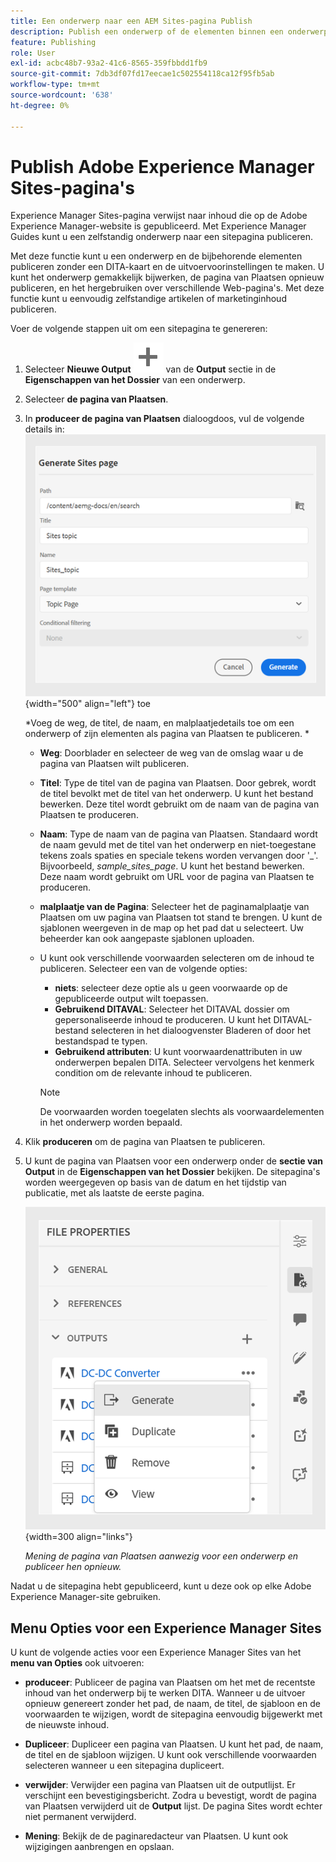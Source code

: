 ```yaml
---
title: Een onderwerp naar een AEM Sites-pagina Publish
description: Publish een onderwerp of de elementen binnen een onderwerp aan een output van Adobe Experience Manager Sites.  Leer hoe u de Experience Manager Sites-pagina voor een onderwerp kunt weergeven en deze opnieuw kunt publiceren.
feature: Publishing
role: User
exl-id: acbc48b7-93a2-41c6-8565-359fbbdd1fb9
source-git-commit: 7db3df07fd17eecae1c502554118ca12f95fb5ab
workflow-type: tm+mt
source-wordcount: '638'
ht-degree: 0%

---
```


# Publish Adobe Experience Manager Sites-pagina&#39;s


Experience Manager Sites-pagina verwijst naar inhoud die op de Adobe Experience Manager-website is gepubliceerd. Met Experience Manager Guides kunt u een zelfstandig onderwerp naar een sitepagina publiceren.

Met deze functie kunt u een onderwerp en de bijbehorende elementen publiceren zonder een DITA-kaart en de uitvoervoorinstellingen te maken. U kunt het onderwerp gemakkelijk bijwerken, de pagina van Plaatsen opnieuw publiceren, en het hergebruiken over verschillende Web-pagina&#39;s. Met deze functie kunt u eenvoudig zelfstandige artikelen of marketinginhoud publiceren.





Voer de volgende stappen uit om een sitepagina te genereren:




1. Selecteer **Nieuwe Output** ![ nieuw outputpictogram ](./images/Add_icon.svg) van de **Output** sectie in de **Eigenschappen van het Dossier** van een onderwerp.
1. Selecteer **de pagina van Plaatsen**.


1. In **produceer de pagina van Plaatsen** dialoogdoos, vul de volgende details in:
   ![ voeg de weg en malplaatjedetails in Generate de pagina van Plaatsen ](images/aem-sites-page-generate.png){width="500" align="left"} toe

   *Voeg de weg, de titel, de naam, en malplaatjedetails toe om een onderwerp of zijn elementen als pagina van Plaatsen te publiceren. *

   * **Weg**: Doorblader en selecteer de weg van de omslag waar u de pagina van Plaatsen wilt publiceren.
   * **Titel**: Type de titel van de pagina van Plaatsen. Door gebrek, wordt de titel bevolkt met de titel van het onderwerp. U kunt het bestand bewerken. Deze titel wordt gebruikt om de naam van de pagina van Plaatsen te produceren.
   * **Naam**: Type de naam van de pagina van Plaatsen. Standaard wordt de naam gevuld met de titel van het onderwerp en niet-toegestane tekens zoals spaties en speciale tekens worden vervangen door &#39;_&#39;. Bijvoorbeeld, *sample_sites_page*. U kunt het bestand bewerken. Deze naam wordt gebruikt om URL voor de pagina van Plaatsen te produceren.
   * **malplaatje van de Pagina**: Selecteer het de paginamalplaatje van Plaatsen om uw pagina van Plaatsen tot stand te brengen. U kunt de sjablonen weergeven in de map op het pad dat u selecteert. Uw beheerder kan ook aangepaste sjablonen uploaden.


   * U kunt ook verschillende voorwaarden selecteren om de inhoud te publiceren.  Selecteer een van de volgende opties:


      * **niets**: selecteer deze optie als u geen voorwaarde op de gepubliceerde output wilt toepassen.
      * **Gebruikend DITAVAL**: Selecteer het DITAVAL dossier om gepersonaliseerde inhoud te produceren. U kunt het DITAVAL-bestand selecteren in het dialoogvenster Bladeren of door het bestandspad te typen.
      * **Gebruikend attributen**: U kunt voorwaardenattributen in uw onderwerpen bepalen DITA. Selecteer vervolgens het kenmerk condition om de relevante inhoud te publiceren.

     >[!NOTE]
     > 
     >De voorwaarden worden toegelaten slechts als voorwaardelementen in het onderwerp worden bepaald.



1. Klik **produceren** om de pagina van Plaatsen te publiceren.
1. U kunt de pagina van Plaatsen voor een onderwerp onder de **sectie van Output** in de **Eigenschappen van het Dossier** bekijken. De sitepagina&#39;s worden weergegeven op basis van de datum en het tijdstip van publicatie, met als laatste de eerste pagina.

   ![ Mening de pagina van Plaatsen voor een onderwerp ](images/aem-sites-outputs.png) {width=300 align=&quot;links&quot;}

   *Mening de pagina van Plaatsen aanwezig voor een onderwerp en publiceer hen opnieuw.*




Nadat u de sitepagina hebt gepubliceerd, kunt u deze ook op elke Adobe Experience Manager-site gebruiken.


## Menu Opties voor een Experience Manager Sites

U kunt de volgende acties voor een Experience Manager Sites van het **menu van Opties** ook uitvoeren:

* **produceer**: Publiceer de pagina van Plaatsen om het met de recentste inhoud van het onderwerp bij te werken DITA. Wanneer u de uitvoer opnieuw genereert zonder het pad, de naam, de titel, de sjabloon en de voorwaarden te wijzigen, wordt de sitepagina eenvoudig bijgewerkt met de nieuwste inhoud.

* **Dupliceer**: Dupliceer een pagina van Plaatsen. U kunt het pad, de naam, de titel en de sjabloon wijzigen. U kunt ook verschillende voorwaarden selecteren wanneer u een sitepagina dupliceert.

* **verwijder**: Verwijder een pagina van Plaatsen uit de outputlijst. Er verschijnt een bevestigingsbericht. Zodra u bevestigt, wordt de pagina van Plaatsen verwijderd uit de **Output** lijst. De pagina Sites wordt echter niet permanent verwijderd.

* **Mening**: Bekijk de de paginaredacteur van Plaatsen. U kunt ook wijzigingen aanbrengen en opslaan.
